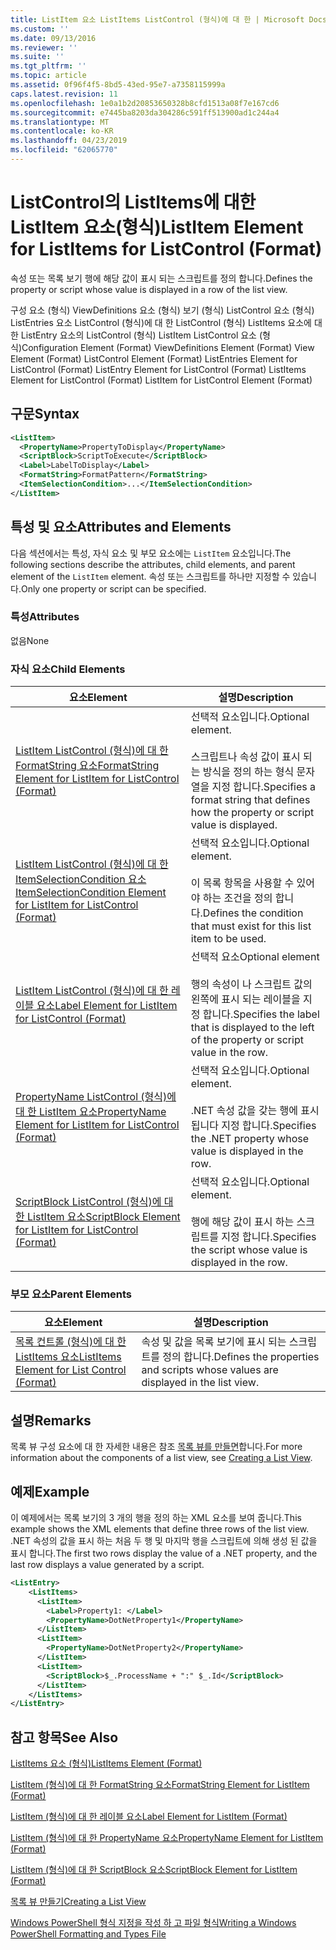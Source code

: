 ```yaml
---
title: ListItem 요소 ListItems ListControl (형식)에 대 한 | Microsoft Docs
ms.custom: ''
ms.date: 09/13/2016
ms.reviewer: ''
ms.suite: ''
ms.tgt_pltfrm: ''
ms.topic: article
ms.assetid: 0f96f4f5-8bd5-43ed-95e7-a7358115999a
caps.latest.revision: 11
ms.openlocfilehash: 1e0a1b2d20853650328b8cfd1513a08f7e167cd6
ms.sourcegitcommit: e7445ba8203da304286c591ff513900ad1c244a4
ms.translationtype: MT
ms.contentlocale: ko-KR
ms.lasthandoff: 04/23/2019
ms.locfileid: "62065770"
---
```

# <a name="listitem-element-for-listitems-for-listcontrol-format"></a><span data-ttu-id="708cc-102">ListControl의 ListItems에 대한 ListItem 요소(형식)</span><span class="sxs-lookup"><span data-stu-id="708cc-102">ListItem Element for ListItems for ListControl (Format)</span></span>

<span data-ttu-id="708cc-103">속성 또는 목록 보기 행에 해당 값이 표시 되는 스크립트를 정의 합니다.</span><span class="sxs-lookup"><span data-stu-id="708cc-103">Defines the property or script whose value is displayed in a row of the list view.</span></span>

<span data-ttu-id="708cc-104">구성 요소 (형식) ViewDefinitions 요소 (형식) 보기 (형식) ListControl 요소 (형식) ListEntries 요소 ListControl (형식)에 대 한 ListControl (형식) ListItems 요소에 대 한 ListEntry 요소의 ListControl (형식) ListItem ListControl 요소 (형식)</span><span class="sxs-lookup"><span data-stu-id="708cc-104">Configuration Element (Format) ViewDefinitions Element (Format) View Element (Format) ListControl Element (Format) ListEntries Element for ListControl (Format) ListEntry Element for ListControl (Format) ListItems Element for ListControl (Format) ListItem for ListControl Element (Format)</span></span>

## <a name="syntax"></a><span data-ttu-id="708cc-105">구문</span><span class="sxs-lookup"><span data-stu-id="708cc-105">Syntax</span></span>

```xml
<ListItem>
  <PropertyName>PropertyToDisplay</PropertyName>
  <ScriptBlock>ScriptToExecute</ScriptBlock>
  <Label>LabelToDisplay</Label>
  <FormatString>FormatPattern</FormatString>
  <ItemSelectionCondition>...</ItemSelectionCondition>
</ListItem>
```

## <a name="attributes-and-elements"></a><span data-ttu-id="708cc-106">특성 및 요소</span><span class="sxs-lookup"><span data-stu-id="708cc-106">Attributes and Elements</span></span>

<span data-ttu-id="708cc-107">다음 섹션에서는 특성, 자식 요소 및 부모 요소에는 `ListItem` 요소입니다.</span><span class="sxs-lookup"><span data-stu-id="708cc-107">The following sections describe the attributes, child elements, and parent element of the `ListItem` element.</span></span> <span data-ttu-id="708cc-108">속성 또는 스크립트를 하나만 지정할 수 있습니다.</span><span class="sxs-lookup"><span data-stu-id="708cc-108">Only one property or script can be specified.</span></span>

### <a name="attributes"></a><span data-ttu-id="708cc-109">특성</span><span class="sxs-lookup"><span data-stu-id="708cc-109">Attributes</span></span>

<span data-ttu-id="708cc-110">없음</span><span class="sxs-lookup"><span data-stu-id="708cc-110">None</span></span>

### <a name="child-elements"></a><span data-ttu-id="708cc-111">자식 요소</span><span class="sxs-lookup"><span data-stu-id="708cc-111">Child Elements</span></span>

|<span data-ttu-id="708cc-112">요소</span><span class="sxs-lookup"><span data-stu-id="708cc-112">Element</span></span>|<span data-ttu-id="708cc-113">설명</span><span class="sxs-lookup"><span data-stu-id="708cc-113">Description</span></span>|
|-------------|-----------------|
|[<span data-ttu-id="708cc-114">ListItem ListControl (형식)에 대 한 FormatString 요소</span><span class="sxs-lookup"><span data-stu-id="708cc-114">FormatString Element for ListItem for ListControl (Format)</span></span>](./formatstring-element-for-listitem-for-listcontrol-format.md)|<span data-ttu-id="708cc-115">선택적 요소입니다.</span><span class="sxs-lookup"><span data-stu-id="708cc-115">Optional element.</span></span><br /><br /> <span data-ttu-id="708cc-116">스크립트나 속성 값이 표시 되는 방식을 정의 하는 형식 문자열을 지정 합니다.</span><span class="sxs-lookup"><span data-stu-id="708cc-116">Specifies a format string that defines how the property or script value is displayed.</span></span>|
|[<span data-ttu-id="708cc-117">ListItem ListControl (형식)에 대 한 ItemSelectionCondition 요소</span><span class="sxs-lookup"><span data-stu-id="708cc-117">ItemSelectionCondition Element for ListItem for ListControl (Format)</span></span>](./itemselectioncondition-element-for-listitem-for-listcontrol-format.md)|<span data-ttu-id="708cc-118">선택적 요소입니다.</span><span class="sxs-lookup"><span data-stu-id="708cc-118">Optional element.</span></span><br /><br /> <span data-ttu-id="708cc-119">이 목록 항목을 사용할 수 있어야 하는 조건을 정의 합니다.</span><span class="sxs-lookup"><span data-stu-id="708cc-119">Defines the condition that must exist for this list item to be used.</span></span>|
|[<span data-ttu-id="708cc-120">ListItem ListControl (형식)에 대 한 레이블 요소</span><span class="sxs-lookup"><span data-stu-id="708cc-120">Label Element for ListItem for ListControl (Format)</span></span>](./label-element-for-listitem-for-listcontrol-format.md)|<span data-ttu-id="708cc-121">선택적 요소</span><span class="sxs-lookup"><span data-stu-id="708cc-121">Optional element</span></span><br /><br /> <span data-ttu-id="708cc-122">행의 속성이 나 스크립트 값의 왼쪽에 표시 되는 레이블을 지정 합니다.</span><span class="sxs-lookup"><span data-stu-id="708cc-122">Specifies the label that is displayed to the left of the property or script value in the row.</span></span>|
|[<span data-ttu-id="708cc-123">PropertyName ListControl (형식)에 대 한 ListItem 요소</span><span class="sxs-lookup"><span data-stu-id="708cc-123">PropertyName Element for ListItem for ListControl (Format)</span></span>](./propertyname-element-for-listitem-for-listcontrol-format.md)|<span data-ttu-id="708cc-124">선택적 요소입니다.</span><span class="sxs-lookup"><span data-stu-id="708cc-124">Optional element.</span></span><br /><br /> <span data-ttu-id="708cc-125">.NET 속성 값을 갖는 행에 표시 됩니다 지정 합니다.</span><span class="sxs-lookup"><span data-stu-id="708cc-125">Specifies the .NET property whose value is displayed in the row.</span></span>|
|[<span data-ttu-id="708cc-126">ScriptBlock ListControl (형식)에 대 한 ListItem 요소</span><span class="sxs-lookup"><span data-stu-id="708cc-126">ScriptBlock Element for ListItem for ListControl (Format)</span></span>](./scriptblock-element-for-listitem-for-listcontrol-format.md)|<span data-ttu-id="708cc-127">선택적 요소입니다.</span><span class="sxs-lookup"><span data-stu-id="708cc-127">Optional element.</span></span><br /><br /> <span data-ttu-id="708cc-128">행에 해당 값이 표시 하는 스크립트를 지정 합니다.</span><span class="sxs-lookup"><span data-stu-id="708cc-128">Specifies the script whose value is displayed in the row.</span></span>|

### <a name="parent-elements"></a><span data-ttu-id="708cc-129">부모 요소</span><span class="sxs-lookup"><span data-stu-id="708cc-129">Parent Elements</span></span>

|<span data-ttu-id="708cc-130">요소</span><span class="sxs-lookup"><span data-stu-id="708cc-130">Element</span></span>|<span data-ttu-id="708cc-131">설명</span><span class="sxs-lookup"><span data-stu-id="708cc-131">Description</span></span>|
|-------------|-----------------|
|[<span data-ttu-id="708cc-132">목록 컨트롤 (형식)에 대 한 ListItems 요소</span><span class="sxs-lookup"><span data-stu-id="708cc-132">ListItems Element for List Control (Format)</span></span>](./listitems-element-for-listentry-for-listcontrol-format.md)|<span data-ttu-id="708cc-133">속성 및 값을 목록 보기에 표시 되는 스크립트를 정의 합니다.</span><span class="sxs-lookup"><span data-stu-id="708cc-133">Defines the properties and scripts whose values are displayed in the list view.</span></span>|

## <a name="remarks"></a><span data-ttu-id="708cc-134">설명</span><span class="sxs-lookup"><span data-stu-id="708cc-134">Remarks</span></span>

<span data-ttu-id="708cc-135">목록 뷰 구성 요소에 대 한 자세한 내용은 참조 [목록 뷰를 만들면](./creating-a-list-view.md)합니다.</span><span class="sxs-lookup"><span data-stu-id="708cc-135">For more information about the components of a list view, see [Creating a List View](./creating-a-list-view.md).</span></span>

## <a name="example"></a><span data-ttu-id="708cc-136">예제</span><span class="sxs-lookup"><span data-stu-id="708cc-136">Example</span></span>

<span data-ttu-id="708cc-137">이 예제에서는 목록 보기의 3 개의 행을 정의 하는 XML 요소를 보여 줍니다.</span><span class="sxs-lookup"><span data-stu-id="708cc-137">This example shows the XML elements that define three rows of the list view.</span></span> <span data-ttu-id="708cc-138">.NET 속성의 값을 표시 하는 처음 두 행 및 마지막 행을 스크립트에 의해 생성 된 값을 표시 합니다.</span><span class="sxs-lookup"><span data-stu-id="708cc-138">The first two rows display the value of a .NET property, and the last row displays a value generated by a script.</span></span>

```xml
<ListEntry>
    <ListItems>
      <ListItem>
        <Label>Property1: </Label>
        <PropertyName>DotNetProperty1</PropertyName>
      </ListItem>
      <ListItem>
        <PropertyName>DotNetProperty2</PropertyName>
      </ListItem>
      <ListItem>
        <ScriptBlock>$_.ProcessName + ":" $_.Id</ScriptBlock>
      </ListItem>
    </ListItems>
</ListEntry>

```

## <a name="see-also"></a><span data-ttu-id="708cc-139">참고 항목</span><span class="sxs-lookup"><span data-stu-id="708cc-139">See Also</span></span>

[<span data-ttu-id="708cc-140">ListItems 요소 (형식)</span><span class="sxs-lookup"><span data-stu-id="708cc-140">ListItems Element (Format)</span></span>](./listitems-element-for-listentry-for-listcontrol-format.md)

[<span data-ttu-id="708cc-141">ListItem (형식)에 대 한 FormatString 요소</span><span class="sxs-lookup"><span data-stu-id="708cc-141">FormatString Element for ListItem (Format)</span></span>](./formatstring-element-for-listitem-for-listcontrol-format.md)

[<span data-ttu-id="708cc-142">ListItem (형식)에 대 한 레이블 요소</span><span class="sxs-lookup"><span data-stu-id="708cc-142">Label Element for ListItem (Format)</span></span>](./label-element-for-listitem-for-listcontrol-format.md)

[<span data-ttu-id="708cc-143">ListItem (형식)에 대 한 PropertyName 요소</span><span class="sxs-lookup"><span data-stu-id="708cc-143">PropertyName Element for ListItem (Format)</span></span>](./propertyname-element-for-listitem-for-listcontrol-format.md)

[<span data-ttu-id="708cc-144">ListItem (형식)에 대 한 ScriptBlock 요소</span><span class="sxs-lookup"><span data-stu-id="708cc-144">ScriptBlock Element for ListItem (Format)</span></span>](./scriptblock-element-for-listitem-for-listcontrol-format.md)

[<span data-ttu-id="708cc-145">목록 뷰 만들기</span><span class="sxs-lookup"><span data-stu-id="708cc-145">Creating a List View</span></span>](./creating-a-list-view.md)

[<span data-ttu-id="708cc-146">Windows PowerShell 형식 지정을 작성 하 고 파일 형식</span><span class="sxs-lookup"><span data-stu-id="708cc-146">Writing a Windows PowerShell Formatting and Types File</span></span>](./writing-a-powershell-formatting-file.md)
